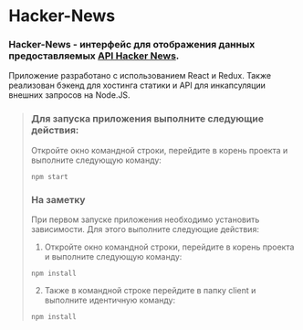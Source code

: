 # <a href="https://github.com/SeniorIgor/Hacker-News#-hacker-news"></a> Hacker-News
### Hacker-News - интерфейс для отображения данных предоставляемых <a href="https://news.ycombinator.com/news">API Hacker News</a>.

Приложение разработано с использованием React и Redux. Также реализован бэкенд для хостинга статики и API для инкапсуляции внешних запросов на Node.JS.  
  
> ### Для запуска приложения выполните следующие действия:
> Откройте окно командной строки, перейдите в корень проекта и выполните следующую команду:
> 
> ```
> npm start
> ```  
> 
> ### На заметку
> При первом запуске приложения необходимо установить зависимости. Для этого выполните следующие действия:
>
> 1. Откройте окно командной строки, перейдите в корень проекта и выполните следующую команду:
>
> ```
> npm install
> ```  
> 
> 2. Также в командной строке перейдите в папку client и выполните идентичную команду: 
>
>	```
> npm install
> ```  
>
